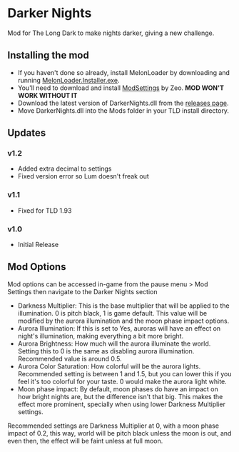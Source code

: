 ﻿# Darker Nights
Mod for The Long Dark to make nights darker, giving a new challenge.

## Installing the mod
* If you haven't done so already, install MelonLoader by downloading and running [MelonLoader.Installer.exe](https://github.com/HerpDerpinstine/MelonLoader/releases/latest/download/MelonLoader.Installer.exe).
* You'll need to download and install [ModSettings](https://github.com/zeobviouslyfakeacc/ModSettings/releases/latest/download/ModSettings.dll) by Zeo. **MOD WON'T WORK WITHOUT IT**
* Download the latest version of DarkerNights.dll from the [releases page](https://github.com/Xpazeman/tld-darker-nights/releases/latest).
* Move DarkerNights.dll into the Mods folder in your TLD install directory.

## Updates
### v1.2
* Added extra decimal to settings
* Fixed version error so Lum doesn't freak out

### v1.1
* Fixed for TLD 1.93

### v1.0
* Initial Release

## Mod Options
Mod options can be accessed in-game from the pause menu > Mod Settings then navigate to the Darker Nights section
* Darkness Multiplier: This is the base multiplier that will be applied to the illumination. 0 is pitch black, 1 is game default. This value will be modified by the aurora illumination and the moon phase impact options. 
* Aurora Illumination: If this is set to Yes, auroras will have an effect on night's illumination, making everything a bit more bright.
* Aurora Brightness: How much will the aurora illuminate the world. Setting this to 0 is the same as disabling aurora illumination. Recommended value is around 0.5.
* Aurora Color Saturation: How colorful will be the aurora lights. Recommended setting is between 1 and 1.5, but you can lower this if you feel it's too colorful for your taste. 0 would make the aurora light white.
* Moon phase impact: By default, moon phases do have an impact on how bright nights are, but the difference isn't that big. This makes the effect more prominent, specially when using lower Darkness Multiplier settings.

Recommended settings are Darkness Multiplier at 0, with a moon phase impact of 0.2, this way, world will be pitch black unless the moon is out, and even then, the effect will be faint unless at full moon.